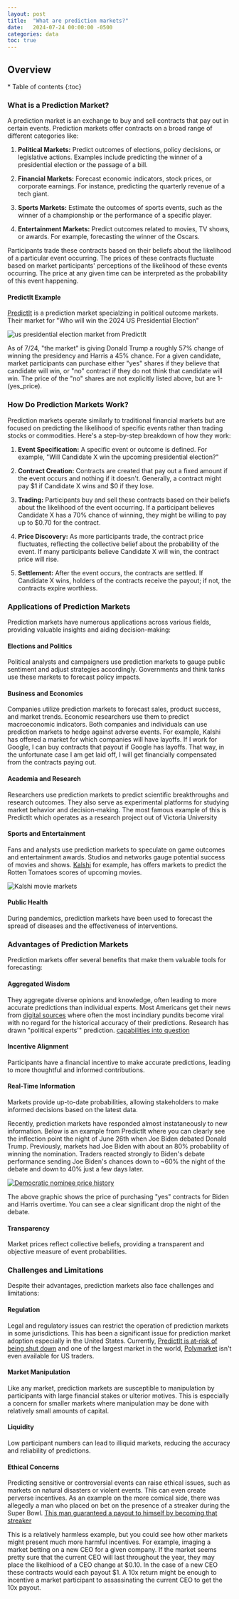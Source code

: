 ```yaml
---
layout: post
title:  "What are prediction markets?"
date:   2024-07-24 00:00:00 -0500
categories: data
toc: true
---
```


<h2> Overview </h2>
* Table of contents
{:toc}

### What is a Prediction Market?

A prediction market is an exchange to buy and sell contracts that pay out in certain 
events. Prediction markets offer contracts on a broad range of different categories like:

1. **Political Markets:** Predict outcomes of elections, policy decisions, or legislative actions. Examples include predicting the winner of a presidential election or the passage of a bill.

2. **Financial Markets:** Forecast economic indicators, stock prices, or corporate earnings. For instance, predicting the quarterly revenue of a tech giant.

3. **Sports Markets:** Estimate the outcomes of sports events, such as the winner of a championship or the performance of a specific player.

4. **Entertainment Markets:** Predict outcomes related to movies, TV shows, or awards. For example, forecasting the winner of the Oscars.


Participants trade these contracts based on their beliefs about the 
likelihood of a particular event occurring. The prices of these contracts fluctuate 
based on market participants' perceptions of the likelihood of these events occurring. The 
price at any given time can be interpreted as the probability of this event happening.

#### PredictIt Example

[PredictIt](https://www.predictit.org/) is a prediction market specialzing in political outcome markets. Their 
market for "Who will win the 2024 US Presidential Election"

![us presidential election market from PredictIt](/assets/what_are_prediction_markets/predictit_us_presidential_market.png)

As of 7/24, "the market" is giving Donald Trump a roughly 57% change of winning the 
presidency and Harris a 45% chance. For a given candidate, market participants can purchase
either "yes" shares if they believe that candidate will win, or "no" contract if they do not think
that candidate will win. The price of the "no" shares are not explicitly listed above, but are 1-(yes_price).

### How Do Prediction Markets Work?

Prediction markets operate similarly to traditional financial markets but are focused on predicting the likelihood of specific events rather than trading stocks or commodities. Here's a step-by-step breakdown of how they work:

1. **Event Specification:** A specific event or outcome is defined. For example, "Will Candidate X win the upcoming presidential election?"

2. **Contract Creation:** Contracts are created that pay out a fixed amount if the event occurs and nothing if it doesn't. Generally, a contract might pay $1 if Candidate X wins and $0 if they lose.

3. **Trading:** Participants buy and sell these contracts based on their beliefs about the likelihood of the event occurring. If a participant believes Candidate X has a 70% chance of winning, they might be willing to pay up to $0.70 for the contract.

4. **Price Discovery:** As more participants trade, the contract price fluctuates, reflecting the collective belief about the probability of the event. If many participants believe Candidate X will win, the contract price will rise.

5. **Settlement:** After the event occurs, the contracts are settled. If Candidate X wins, holders of the contracts receive the payout; if not, the contracts expire worthless.

### Applications of Prediction Markets

Prediction markets have numerous applications across various fields, providing valuable insights and aiding decision-making:

#### Elections and Politics
Political analysts and campaigners use prediction markets to gauge public sentiment and adjust strategies accordingly. Governments and think tanks use these markets to forecast policy impacts.

#### Business and Economics
Companies utilize prediction markets to forecast sales, product success, and market trends. Economic 
researchers use them to predict macroeconomic indicators. Both companies and individuals can use 
prediction markets to hedge against adverse events. For example, Kalshi has offered a market for which
companies will have layoffs. If I work for Google, I can buy contracts that payout if Google has layoffs. 
That way, in the unfortunate case I am get laid off, I will get financially compensated from the contracts 
paying out. 

#### Academia and Research
Researchers use prediction markets to predict scientific breakthroughs and research outcomes. 
They also serve as experimental platforms for studying market behavior and decision-making. The most 
famous example of this is PredictIt which operates as a research project out of Victoria University 

#### Sports and Entertainment
Fans and analysts use prediction markets to speculate on game outcomes and entertainment awards. 
Studios and networks gauge potential success of movies and shows. 
[Kalshi](kalshi.com/sign-up/?referral=c9d2b0f1-b339-4878-b61c-65c4e7002b51) for example, has offers markets 
to predict the Rotten Tomatoes scores of upcoming movies.

![Kalshi movie markets](/assets/what_are_prediction_markets/movie_markets.png)

#### Public Health
During pandemics, prediction markets have been used to forecast the spread of diseases and the effectiveness of interventions.

### Advantages of Prediction Markets

Prediction markets offer several benefits that make them valuable tools for forecasting:

#### Aggregated Wisdom
They aggregate diverse opinions and knowledge, often leading to more accurate predictions than individual experts. Most 
Americans get their news from [digital sources](https://www.pewresearch.org/journalism/fact-sheet/social-media-and-news-fact-sheet/)
where often the most incindiary pundits become viral with no regard for the historical accuracy of their predictions. Research
has drawn "political experts'" prediction. [capabilities into question](https://hbr.org/2015/02/what-research-tells-us-about-making-accurate-predictions) 

#### Incentive Alignment
Participants have a financial incentive to make accurate predictions, leading to more thoughtful and informed contributions. 

#### Real-Time Information
Markets provide up-to-date probabilities, allowing stakeholders to make informed decisions based on the latest data.

Recently, prediction markets have responded almost instataneously to new information. Below is an example
from PredictIt where you can clearly see the inflection point the night of June 26th when Joe Biden debated 
Donald Trump. Previously, markets had Joe Biden with about an 80% probability of winning the nomination. Traders
reacted strongly to Biden's debate performance sending Joe Biden's chances down to ~60% the night of the debate
and down to 40% just a few days later. 

[![Democratic nominee price history](/assets/what_are_prediction_markets/historical_democratic_nomination.png)](https://www.predictit.org/markets/detail/7057/Who-will-win-the-2024-Democratic-presidential-nomination)

The above graphic shows the price of purchasing "yes" contracts for Biden and Harris overtime. You can see
a clear significant drop the night of the debate.

#### Transparency
Market prices reflect collective beliefs, providing a transparent and objective measure of event probabilities.

### Challenges and Limitations

Despite their advantages, prediction markets also face challenges and limitations:

#### Regulation 
Legal and regulatory issues can restrict the operation of prediction markets in some jurisdictions. This has been 
a significant issue for prediction market adoption especially in the United States. Currently, [PredictIt is at-risk
of being shut down](https://www.predictit.org/platform-announcements) and one of the largest market in the 
world, [Polymarket](https://polymarket.com/) isn't even available for US traders.

#### Market Manipulation
Like any market, prediction markets are susceptible to manipulation by participants with large financial stakes 
or ulterior motives. This is especially a concern for smaller markets where manipulation may be done with relatively small
amounts of capital.

#### Liquidity
Low participant numbers can lead to illiquid markets, reducing the accuracy and reliability of predictions.

#### Ethical Concerns 
Predicting sensitive or controversial events can raise ethical issues, such as markets on natural disasters or violent events. 
This can even create perverse incentives. As an example on the more comical side, there was allegedly a man who
placed on bet on the presence of a streaker during the Super Bowl. [This man guaranteed a payout to himself by becoming
that streaker](https://www.yahoo.com/news/super-bowl-streaker-says-bet-211422994.html)

This is a relatively harmless example, but you could see how other markets might present much more harmful incentives. For
example, imaging a market betting on a new CEO for a given company. If the market seems pretty sure that the current
CEO will last throughout the year, they may place the likelhiood of a CEO change at $0.10. In the case of a new CEO
these contracts would each payout $1. A 10x return might be enough to incentive a market participant to assassinating
the current CEO to get the 10x payout. 

